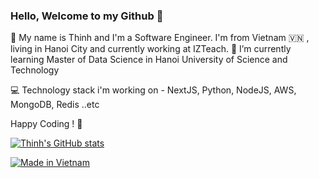 ### Hello, Welcome to my Github 👋

🔭 My name is Thinh and I'm a Software Engineer. I'm from Vietnam 🇻🇳 , living in Hanoi City and currently working at IZTeach. 🌱 I’m currently learning Master of Data Science in Hanoi University of Science and Technology

💻 Technology stack i'm working on - NextJS, Python, NodeJS, AWS, MongoDB, Redis ..etc

Happy Coding ! 🤩

[![Thinh's GitHub stats](https://github-readme-stats.vercel.app/api?username=thinhnguyen1105&count_private=true&show_icons=true&theme=radical)](https://github.com/thinhnguyen1105)

[![Made in Vietnam](https://raw.githubusercontent.com/webuild-community/badge/master/svg/made.svg)](https://webuild.community)
